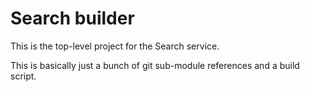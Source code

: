 # Search builder

This is the top-level project for the Search service.

This is basically just a bunch of git sub-module references and a build script.
